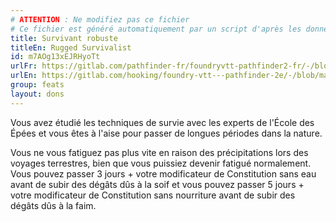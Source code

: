 ```yaml
---
# ATTENTION : Ne modifiez pas ce fichier
# Ce fichier est généré automatiquement par un script d'après les données du module Foundry VTT officiel et de sa traduction
title: Survivant robuste
titleEn: Rugged Survivalist
id: m7AOg13xEJRHyoTt
urlFr: https://gitlab.com/pathfinder-fr/foundryvtt-pathfinder2-fr/-/blob/master/data/feats/m7AOg13xEJRHyoTt.htm
urlEn: https://gitlab.com/hooking/foundry-vtt---pathfinder-2e/-/blob/master/packs/data/feats.db/rugged-survivalist.json
group: feats
layout: dons
---
```

Vous avez étudié les techniques de survie avec les experts de l'École des Épées et vous êtes à l'aise pour passer de longues périodes dans la nature.

Vous ne vous fatiguez pas plus vite en raison des précipitations lors des voyages terrestres, bien que vous puissiez devenir fatigué normalement. Vous pouvez passer 3 jours + votre modificateur de Constitution sans eau avant de subir des dégâts dûs à la soif et vous pouvez passer 5 jours + votre modificateur de Constitution sans nourriture avant de subir des dégâts dûs à la faim.


